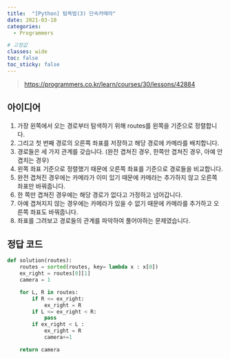 ```yaml
---
title:  "[Python] 탐욕법(3) 단속카메라"
date: 2021-03-10
categories:
  - Programmers

# 고정값
classes: wide
toc: false
toc_sticky: false
---
```


> https://programmers.co.kr/learn/courses/30/lessons/42884

## 아이디어

1. 가장 왼쪽에서 오는 경로부터 탐색하기 위해 routes를 왼쪽을 기준으로 정렬합니다.
2. 그리고 첫 번째 경로의 오른쪽 좌표를 저장하고 해당 경로에 카메라를 배치합니다.
3. 경로들은 세 가지 관계를 갖습니다. (완전 겹쳐진 경우, 한쪽만 겹쳐진 경우, 아예 안 겹치는 경우)
4. 왼쪽 좌표 기준으로 정렬했기 때문에 오른쪽 좌표를 기준으로 경로들을 비교합니다.
5. 완전 겹쳐진 경우에는 카메라가 이미 있기 때문에 카메라는 추가하지 않고 오른쪽 좌표만 바꿔줍니다. 
6. 한 쪽만 겹쳐진 경우에는 해당 경로가 없다고 가정하고 넘어갑니다.
7. 아예 겹쳐지지 않는 경우에는 카메라가 있을 수 없기 때문에 카메라를 추가하고 오른쪽 좌표도 바꿔줍니다.
8. 좌표를 그려보고 경로들의 관계를 파악하여 풀어야하는 문제였습니다.

## 정답 코드

```python
def solution(routes):
    routes = sorted(routes, key= lambda x : x[0])
    ex_right = routes[0][1]
    camera = 1

    for L, R in routes:
        if R <= ex_right:
            ex_right = R
        if L <= ex_right < R:
            pass
        if ex_right < L :
            ex_right = R
            camera+=1

    return camera
```
